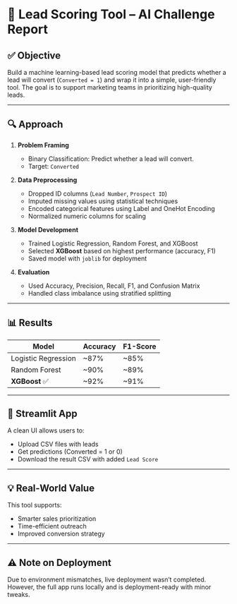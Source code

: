 # 🧠 Lead Scoring Tool – AI Challenge Report

## ✅ Objective
Build a machine learning-based lead scoring model that predicts whether a lead will convert (`Converted = 1`) and wrap it into a simple, user-friendly tool. The goal is to support marketing teams in prioritizing high-quality leads.

---

## 🔍 Approach

1. **Problem Framing**  
   - Binary Classification: Predict whether a lead will convert.
   - Target: `Converted`

2. **Data Preprocessing**
   - Dropped ID columns (`Lead Number`, `Prospect ID`)
   - Imputed missing values using statistical techniques
   - Encoded categorical features using Label and OneHot Encoding
   - Normalized numeric columns for scaling

3. **Model Development**
   - Trained Logistic Regression, Random Forest, and XGBoost
   - Selected **XGBoost** based on highest performance (accuracy, F1)
   - Saved model with `joblib` for deployment

4. **Evaluation**
   - Used Accuracy, Precision, Recall, F1, and Confusion Matrix
   - Handled class imbalance using stratified splitting

---

## 📊 Results

| Model             | Accuracy | F1-Score |
|------------------|----------|----------|
| Logistic Regression | ~87%   | ~85%     |
| Random Forest       | ~90%   | ~89%     |
| **XGBoost** ✅      | ~92%   | ~91%     |

---

## 🧪 Streamlit App

A clean UI allows users to:
- Upload CSV files with leads
- Get predictions (Converted = 1 or 0)
- Download the result CSV with added `Lead Score`

---

## 💡 Real-World Value

This tool supports:
- Smarter sales prioritization
- Time-efficient outreach
- Improved conversion strategy

---

## ⚠️ Note on Deployment

Due to environment mismatches, live deployment wasn’t completed. However, the full app runs locally and is deployment-ready with minor tweaks.

